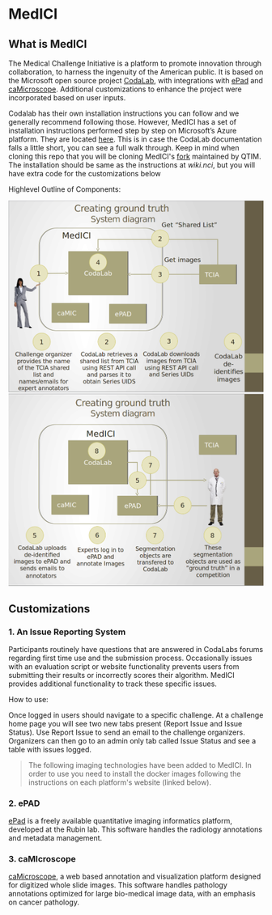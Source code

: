 # MedICI

## What is MedICI

The Medical Challenge Initiative is a platform to promote innovation through collaboration, to harness the ingenuity of the American public. It is based on the Microsoft open source project [CodaLab](https://github.com/codalab/codalab-competitions), with integrations with [ePad](https://epad.stanford.edu/) and [caMicroscope](https://github.com/camicroscope/Distro). Additional customizations to enhance the project were incorporated based on user inputs. 

Codalab has their own installation instructions you can follow and we generally recommend following those. However, MedICI has a set of installation instructions performed step by step on Microsoft’s Azure platform. They are located [here](https://wiki.nci.nih.gov/display/MEDICI/Installing+MedICI+and+CodaLab). This is in case the CodaLab documentation falls a little short, you can see a full walk through. Keep in mind when cloning this repo that you will be cloning MedICI's [fork](https://github.com/QTIM-Lab/codalab-competitions) maintained by QTIM. The installation should be same as the instructions at *wiki.nci*, but you will have extra code for the customizations below

Highlevel Outline of Components:

![MedICI_1](/img/MedICI_picture_1.png)  
![MedICI_2](/img/MedICI_picture_2.png)  

## Customizations

### 1. An Issue Reporting System

Participants routinely have questions that are answered in CodaLabs forums regarding first time use and the submission process. Occasionally issues with an evaluation script or website functionality prevents users from submitting their results or incorrectly scores their algorithm. MedICI provides additional functionality to track these specific issues.

How to use:

Once logged in users should navigate to a specific challenge. At a challenge home page you will see two new tabs present (Report Issue and Issue Status). Use Report Issue to send an email to the challenge organizers. Organizers can then go to an admin only tab called Issue Status and see a table with issues logged.


> The following imaging technologies have been added to MedICI. In order to use you need to install the docker images following the instructions on each platform's website (linked below).

### 2. ePAD

[ePad](https://epad.stanford.edu/) is a freely available quantitative imaging informatics platform, developed at the Rubin lab. This software handles the radiology annotations and metadata management. 


### 3. caMIcroscope

[caMicroscope](https://github.com/camicroscope/Distro), a web based annotation and visualization platform designed for digitized whole slide images. This software handles pathology annotations optimized for large bio-medical image data, with an emphasis on cancer pathology.


